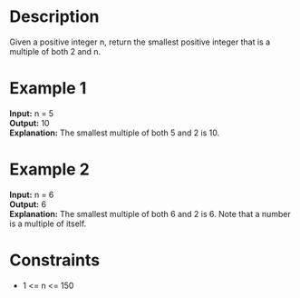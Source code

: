 # Description
Given a positive integer n, return the smallest positive integer that is a multiple of both 2 and n.

# Example 1
<b>Input:</b> n = 5
<br>
<b>Output:</b> 10
<br>
<b>Explanation:</b> The smallest multiple of both 5 and 2 is 10.

# Example 2
<b>Input:</b> n = 6
<br>
<b>Output:</b> 6
<br>
<b>Explanation:</b> The smallest multiple of both 6 and 2 is 6. Note that a number is a multiple of itself.

# Constraints
- 1 <= n <= 150